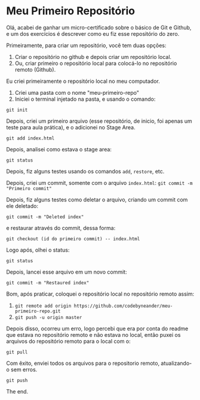 # Meu Primeiro Repositório

Olá, acabei de ganhar um micro-certificado sobre o básico de Git e Github, e um dos exercícios é descrever como eu fiz esse repositório do zero.

Primeiramente, para criar um repositório, você tem duas opções:

1. Criar o repositório no github e depois criar um repositório local.
2. Ou, criar primeiro o repositório local para colocá-lo no repositório remoto (Github).

Eu criei primeiramente o repositório local no meu computador.

1. Criei uma pasta com o nome "meu-primeiro-repo"
2. Iniciei o terminal injetado na pasta, e usando o comando:

``git init``

Depois, criei um primeiro arquivo (esse repositório, de inicio, foi apenas um teste para aula prática), e o adicionei no Stage Area.

``git add index.html``

Depois, analisei como estava o stage area:

``git status``

Depois, fiz alguns testes usando os comandos ``add``, ``restore``, etc.

Depois, criei um commit, somente com o arquivo ``index.html``:
``git commit -m "Primeiro commit"``

Depois, fiz alguns testes como deletar o arquivo, criando um commit com ele deletado:

``git commit -m "Deleted index"``

 e restaurar através do commit, dessa forma:

``git checkout (id do primeiro commit) -- index.html``

Logo após, olhei o status:

``git status``

Depois, lancei esse arquivo em um novo commit:

``git commit -m "Restaured index"``

Bom, após praticar, coloquei o repositório local no repositório remoto assim:

1. ``git remote add origin https://github.com/codebyneander/meu-primeiro-repo.git``
2. ``git push -u origin master``

Depois disso, ocorreu um erro, logo percebi que era por conta do readme que estava no repositório remoto e não estava no local, então puxei os arquivos do repositório remoto para o local com o:

``git pull``

Com êxito, enviei todos os arquivos para o repositorio remoto, atualizando-o sem erros.

``git push``

The end.
